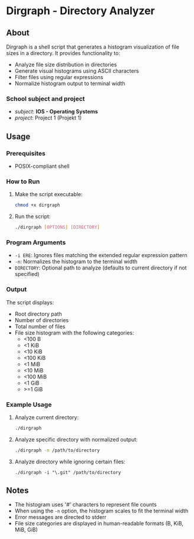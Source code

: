 # Dirgraph - Directory Analyzer

## About

Dirgraph is a shell script that generates a histogram visualization of file sizes in a directory. It provides functionality to:

- Analyze file size distribution in directories
- Generate visual histograms using ASCII characters
- Filter files using regular expressions
- Normalize histogram output to terminal width

### School subject and project

- *subject*: **IOS - Operating Systems**
- *project*: Project 1 (Projekt 1)

## Usage

### Prerequisites

- POSIX-compliant shell

### How to Run

1. Make the script executable:
    ```bash
    chmod +x dirgraph
    ```

2. Run the script:
    ```bash
    ./dirgraph [OPTIONS] [DIRECTORY]
    ```

### Program Arguments

- `-i ERE`: Ignores files matching the extended regular expression pattern
- `-n`: Normalizes the histogram to the terminal width
- `DIRECTORY`: Optional path to analyze (defaults to current directory if not specified)

### Output

The script displays:

- Root directory path
- Number of directories
- Total number of files
- File size histogram with the following categories:
    - \<100 B
    - \<1 KiB
    - \<10 KiB
    - \<100 KiB
    - \<1 MiB
    - \<10 MiB
    - \<100 MiB
    - \<1 GiB
    - \>=1 GiB

### Example Usage

1. Analyze current directory:
    ```bash
    ./dirgraph
    ```

2. Analyze specific directory with normalized output:
    ```bash
    ./dirgraph -n /path/to/directory
    ```

3. Analyze directory while ignoring certain files:
    ```
    ./dirgraph -i "\.git" /path/to/directory
    ```

## Notes
- The histogram uses '#' characters to represent file counts
- When using the `-n` option, the histogram scales to fit the terminal width
- Error messages are directed to stderr
- File size categories are displayed in human-readable formats (B, KiB, MiB, GiB)